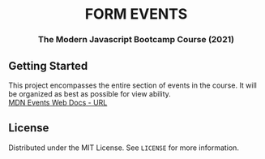 <h1 align="center">FORM EVENTS</h1>

<h3 align="center">The Modern Javascript Bootcamp Course (2021)</h3>    

<!-- GETTING STARTED -->
## Getting Started
This project encompasses the entire section of events in the course. It will be organized as best as possible for view ability.
</br>
[MDN Events Web Docs - URL](https://developer.mozilla.org/en-US/docs/Web/Events/)

<!-- LICENSE -->
## License

Distributed under the MIT License. See `LICENSE` for more information.







